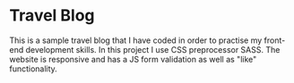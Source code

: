 # Travel Blog
This is a sample travel blog that I have coded in order to practise my front-end development skills. In this project I use CSS preprocessor SASS.
The website is responsive and has a JS form validation as well as "like" functionality.
